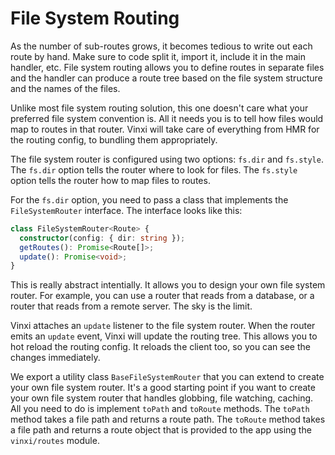# File System Routing

As the number of sub-routes grows, it becomes tedious to write out each route by hand. Make sure to code split it, import it, include it in the main handler, etc. File system routing allows you to define routes in separate files and the handler can produce a route tree based on the file system structure and the names of the files.

Unlike most file system routing solution, this one doesn't care what your preferred file system convention is. All it needs you is to tell how files would map to routes in that router. Vinxi will take care of everything from HMR for the routing config, to bundling them appropriately. 

The file system router is configured using two options: `fs.dir` and `fs.style`. The `fs.dir` option tells the router where to look for files. The `fs.style` option tells the router how to map files to routes.

For the `fs.dir` option, you need to pass a class that implements the `FileSystemRouter` interface. The interface looks like this:

```ts
class FileSystemRouter<Route> {
  constructor(config: { dir: string });
  getRoutes(): Promise<Route[]>;
  update(): Promise<void>;
}
```

This is really abstract intentially. It allows you to design your own file system router. For example, you can use a router that reads from a database, or a router that reads from a remote server. The sky is the limit.

Vinxi attaches an `update` listener to the file system router. When the router emits an `update` event, Vinxi will update the routing tree. This allows you to hot reload the routing config. It reloads the client too, so you can see the changes immediately.

We export a utility class `BaseFileSystemRouter` that you can extend to create your own file system router. It's a good starting point if you want to create your own file system router that handles globbing, file watching, caching. All you need to do is implement `toPath` and `toRoute` methods. The `toPath` method takes a file path and returns a route path. The `toRoute` method takes a file path and returns a route object that is provided to the app using the `vinxi/routes` module.

